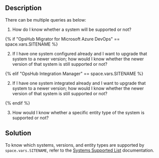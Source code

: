 ## Description

There can be multiple queries as below: 

1. How do I know whether a system will be supported or not?

{% if "OpsHub Migrator for Microsoft Azure DevOps" == space.vars.SITENAME %}

2. If I have one system configured already and I want to upgrade that system to a newer version; how would I know whether the newer version of that system is still supported or not?

{% elif "OpsHub Integration Manager" == space.vars.SITENAME %}

2. If I have one system integrated already and I want to upgrade that system to a newer version; how would I know whether the newer version of that system is still supported or not?  

{% endif %}

3. How would I know whether a specific entity type of the system is supported or not? 

## Solution

To know which systems, versions, and entity types are supported by <code class="expression">space.vars.SITENAME</code>, refer to the [Systems Supported List](../../../supported-connectors/systems-supported.md) documentation.
